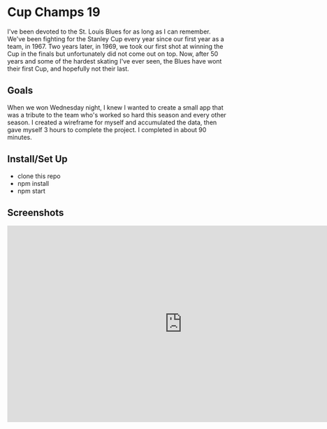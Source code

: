 # Cup Champs 19

I've been devoted to the St. Louis Blues for as long as I can remember. We've been fighting for the Stanley Cup every year since our first year as a team, in 1967. Two years later, in 1969, we took our first shot at winning the Cup in the finals but unfortunately did not come out on top. Now, after 50 years and some of the hardest skating I've ever seen, the Blues have wont their first Cup, and hopefully not their last.

## Goals
When we won Wednesday night, I knew I wanted to create a small app that was a tribute to the team who's worked so hard this season and every other season. I created a wireframe for myself and accumulated the data, then gave myself 3 hours to complete the project. I completed in about 90 minutes.

## Install/Set Up
- clone this repo
- npm install
- npm start

## Screenshots
<iframe style="border: none;" width="800" height="450" src="https://www.figma.com/embed?embed_host=share&url=https%3A%2F%2Fwww.figma.com%2Ffile%2FgwhBvU6COxh3z6mo3q9GqM9j%2FUntitled%3Fnode-id%3D0%253A1" allowfullscreen></iframe>
